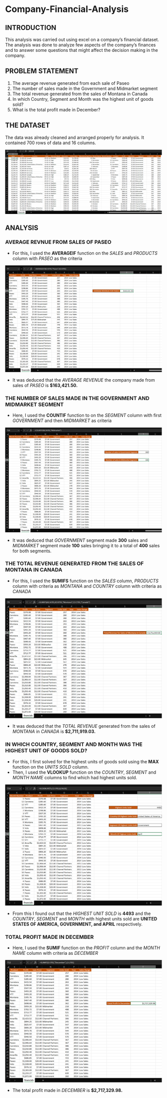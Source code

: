 # Company-Financial-Analysis

## INTRODUCTION
This analysis was carried out using excel on a company’s financial dataset. The analysis was done to analyze few aspects of the company’s finances and to answer some questions that might affect the decision making in the company.

## PROBLEM STATEMENT
1. The average revenue generated from each sale of Paseo
2. The number of sales made in the Government and Midmarket segment
3. The total revenue generated from the sales of Montana in Canada
4. In which Country, Segment and Month was the highest unit of goods sold?
5. What is the total profit made in December?

## THE DATASET
The data was already cleaned and arranged properly for analysis. It contained 700 rows of data and 16 columns.

![](Financials0.1.png)

## ANALYSIS

### AVERAGE REVNUE FROM SALES OF PASEO

- For this, I used the **AVERAGEIF** function on the _SALES_ and _PRODUCTS_ column with _PASEO_ as the criteria

![](AR4P.png)

- It was deduced that the _AVERAGE REVENUE_ the company made from sales of _PASEO_ is **$163,421.50.**

### THE NUMBER OF SALES MADE IN THE GOVERNMENT AND MIDMARKET SEGMENT

- Here, I used the **COUNTIF** function to on the _SEGMENT_ column with first _GOVERNMENT_ and then _MIDMARKET_ as criteria

![](NoSMS.png)

- It was deduced that _GOVERNMENT_ segment made **300** sales and _MIDMARKET_ segment made **100** sales bringing it to a total of **400** sales for both segments.

### THE TOTAL REVENUE GENERATED FROM THE SALES OF MONTANA IN CANADA

- For this, I used the **SUMIFS** function on the _SALES_ column, _PRODUCTS_ column with criteria as _MONTANA_ and _COUNTRY_ column with criteria as _CANADA_

![](TSMC.png)

- It was deduced that the _TOTAL REVENUE_ generated from the sales of _MONTANA_ in _CANADA_ is **$2,711,919.03.**

### IN WHICH COUNTRY, SEGMENT AND MONTH WAS THE HIGHEST UNIT OF GOODS SOLD?

- For this, I first solved for the highest units of goods sold using the **MAX** function on the _UNITS SOLD_ column.
- Then, I used the **VLOOKUP** function on the _COUNTRY_, _SEGMENT_ and _MONTH NAME_ columns to find which had highest units sold.

![](MHUS.png)

- From this I found out that the _HIGHEST UNIT SOLD_ is **4493** and the _COUNTRY_, _SEGMENT_ and _MONTH_ with highest units sold are **UNITED STATES OF AMERICA, GOVERNMENT, and APRIL** respectively.

### TOTAL PROFIT MADE IN DECEMBER
- Here, I used the **SUMIF** function on the _PROFIT_ column and the _MONTH NAME_ column with criteria as _DECEMBER_

![](TPD.png)

- The total profit made in _DECEMBER_ is **$2,717,329.98.**





